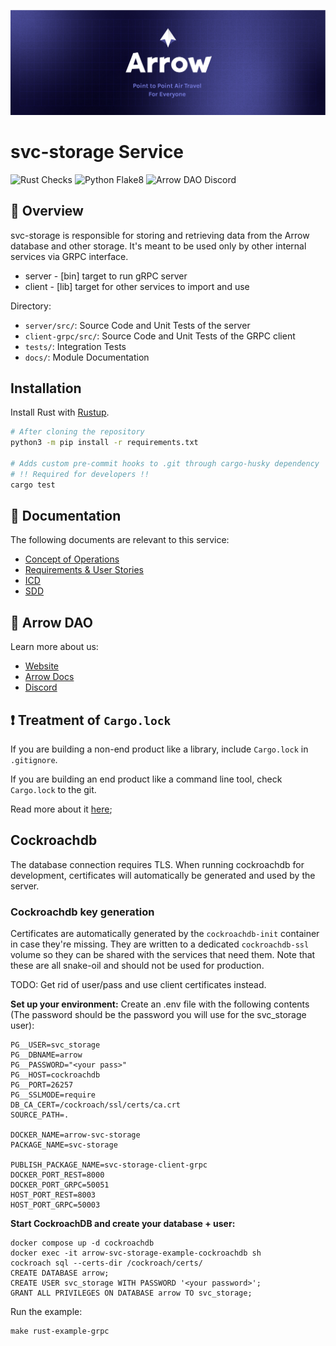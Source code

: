 ![Arrow Banner](https://github.com/Arrow-air/.github/raw/main/profile/assets/arrow_v2_twitter-banner_neu.png)

# svc-storage Service

![Rust
Checks](https://github.com/arrow-air/svc-storage/actions/workflows/rust_ci.yml/badge.svg?branch=main)
![Python Flake8](https://github.com/arrow-air/svc-storage/actions/workflows/python_ci.yml/badge.svg?branch=main)
![Arrow DAO
Discord](https://img.shields.io/discord/853833144037277726?style=plastic)

## :telescope: Overview
svc-storage is responsible for storing and retrieving data from the Arrow database and other storage.
It's meant to be used only by other internal services via GRPC interface.
- server - [bin] target to run gRPC server
- client - [lib] target for other services to import and use

Directory:
- `server/src/`: Source Code and Unit Tests of the server
- `client-grpc/src/`: Source Code and Unit Tests of the GRPC client
- `tests/`: Integration Tests
- `docs/`: Module Documentation

## Installation

Install Rust with [Rustup](https://www.rust-lang.org/tools/install).

```bash
# After cloning the repository
python3 -m pip install -r requirements.txt

# Adds custom pre-commit hooks to .git through cargo-husky dependency
# !! Required for developers !!
cargo test
```

## :scroll: Documentation
The following documents are relevant to this service:
- [Concept of Operations](./docs/conops.md)
- [Requirements & User Stories](./docs/requirements.md)
- [ICD](./docs/icd.md)
- [SDD](./docs/sdd.md)

## :busts_in_silhouette: Arrow DAO
Learn more about us:
- [Website](https://www.arrowair.com/)
- [Arrow Docs](https://www.arrowair.com/docs/intro)
- [Discord](https://discord.com/invite/arrow)

## :exclamation: Treatment of `Cargo.lock`
If you are building a non-end product like a library, include `Cargo.lock` in `.gitignore`.

If you are building an end product like a command line tool, check `Cargo.lock` to the git.

Read more about it [here](https://doc.rust-lang.org/cargo/guide/cargo-toml-vs-cargo-lock.html);

## Cockroachdb
The database connection requires TLS.
When running cockroachdb for development, certificates will automatically be generated and used by the server.

### Cockroachdb key generation
Certificates are automatically generated by the `cockroachdb-init` container in case they're missing.
They are written to a dedicated `cockroachdb-ssl` volume so they can be shared with the services that need them.
Note that these are all snake-oil and should not be used for production.

TODO: Get rid of user/pass and use client certificates instead.

**Set up your environment:**
Create an .env file with the following contents (The password should be the password you will use for the svc_storage user):
```
PG__USER=svc_storage
PG__DBNAME=arrow
PG__PASSWORD="<your pass>"
PG__HOST=cockroachdb
PG__PORT=26257
PG__SSLMODE=require
DB_CA_CERT=/cockroach/ssl/certs/ca.crt
SOURCE_PATH=.

DOCKER_NAME=arrow-svc-storage
PACKAGE_NAME=svc-storage

PUBLISH_PACKAGE_NAME=svc-storage-client-grpc
DOCKER_PORT_REST=8000
DOCKER_PORT_GRPC=50051
HOST_PORT_REST=8003
HOST_PORT_GRPC=50003
```
**Start CockroachDB and create your database + user:**
```
docker compose up -d cockroachdb
docker exec -it arrow-svc-storage-example-cockroachdb sh
cockroach sql --certs-dir /cockroach/certs/
CREATE DATABASE arrow;
CREATE USER svc_storage WITH PASSWORD '<your password>';
GRANT ALL PRIVILEGES ON DATABASE arrow TO svc_storage;
```

Run the example:
```
make rust-example-grpc
```
